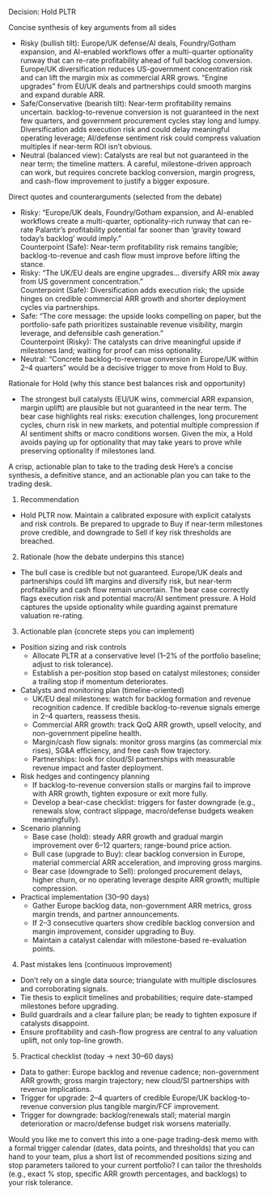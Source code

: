 Decision: Hold PLTR

Concise synthesis of key arguments from all sides
- Risky (bullish tilt): Europe/UK defense/AI deals, Foundry/Gotham expansion, and AI-enabled workflows offer a multi-quarter optionality runway that can re-rate profitability ahead of full backlog conversion. Europe/UK diversification reduces US-government concentration risk and can lift the margin mix as commercial ARR grows. “Engine upgrades” from EU/UK deals and partnerships could smooth margins and expand durable ARR.
- Safe/Conservative (bearish tilt): Near-term profitability remains uncertain. backlog-to-revenue conversion is not guaranteed in the next few quarters, and government procurement cycles stay long and lumpy. Diversification adds execution risk and could delay meaningful operating leverage; AI/defense sentiment risk could compress valuation multiples if near-term ROI isn’t obvious.
- Neutral (balanced view): Catalysts are real but not guaranteed in the near term; the timeline matters. A careful, milestone-driven approach can work, but requires concrete backlog conversion, margin progress, and cash-flow improvement to justify a bigger exposure.

Direct quotes and counterarguments (selected from the debate)
- Risky: “Europe/UK deals, Foundry/Gotham expansion, and AI-enabled workflows create a multi-quarter, optionality-rich runway that can re-rate Palantir’s profitability potential far sooner than ‘gravity toward today’s backlog’ would imply.”  
  Counterpoint (Safe): Near-term profitability risk remains tangible; backlog-to-revenue and cash flow must improve before lifting the stance.
- Risky: “The UK/EU deals are engine upgrades… diversify ARR mix away from US government concentration.”  
  Counterpoint (Safe): Diversification adds execution risk; the upside hinges on credible commercial ARR growth and shorter deployment cycles via partnerships.
- Safe: “The core message: the upside looks compelling on paper, but the portfolio-safe path prioritizes sustainable revenue visibility, margin leverage, and defensible cash generation.”  
  Counterpoint (Risky): The catalysts can drive meaningful upside if milestones land; waiting for proof can miss optionality.
- Neutral: “Concrete backlog-to-revenue conversion in Europe/UK within 2–4 quarters” would be a decisive trigger to move from Hold to Buy.

Rationale for Hold (why this stance best balances risk and opportunity)
- The strongest bull catalysts (EU/UK wins, commercial ARR expansion, margin uplift) are plausible but not guaranteed in the near term. The bear case highlights real risks: execution challenges, long procurement cycles, churn risk in new markets, and potential multiple compression if AI sentiment shifts or macro conditions worsen. Given the mix, a Hold avoids paying up for optionality that may take years to prove while preserving optionality if milestones land.

A crisp, actionable plan to take to the trading desk
Here’s a concise synthesis, a definitive stance, and an actionable plan you can take to the trading desk.

1) Recommendation
- Hold PLTR now. Maintain a calibrated exposure with explicit catalysts and risk controls. Be prepared to upgrade to Buy if near-term milestones prove credible, and downgrade to Sell if key risk thresholds are breached.

2) Rationale (how the debate underpins this stance)
- The bull case is credible but not guaranteed. Europe/UK deals and partnerships could lift margins and diversify risk, but near-term profitability and cash flow remain uncertain. The bear case correctly flags execution risk and potential macro/AI sentiment pressure. A Hold captures the upside optionality while guarding against premature valuation re-rating.

3) Actionable plan (concrete steps you can implement)
- Position sizing and risk controls
  - Allocate PLTR at a conservative level (1–2% of the portfolio baseline; adjust to risk tolerance).
  - Establish a per-position stop based on catalyst milestones; consider a trailing stop if momentum deteriorates.
- Catalysts and monitoring plan (timeline-oriented)
  - UK/EU deal milestones: watch for backlog formation and revenue recognition cadence. If credible backlog-to-revenue signals emerge in 2–4 quarters, reassess thesis.
  - Commercial ARR growth: track QoQ ARR growth, upsell velocity, and non-government pipeline health.
  - Margin/cash flow signals: monitor gross margins (as commercial mix rises), SG&A efficiency, and free cash flow trajectory.
  - Partnerships: look for cloud/SI partnerships with measurable revenue impact and faster deployment.
- Risk hedges and contingency planning
  - If backlog-to-revenue conversion stalls or margins fail to improve with ARR growth, tighten exposure or exit more fully.
  - Develop a bear-case checklist: triggers for faster downgrade (e.g., renewals slow, contract slippage, macro/defense budgets weaken meaningfully).
- Scenario planning
  - Base case (hold): steady ARR growth and gradual margin improvement over 6–12 quarters; range-bound price action.
  - Bull case (upgrade to Buy): clear backlog conversion in Europe, material commercial ARR acceleration, and improving gross margins.
  - Bear case (downgrade to Sell): prolonged procurement delays, higher churn, or no operating leverage despite ARR growth; multiple compression.
- Practical implementation (30–90 days)
  - Gather Europe backlog data, non-government ARR metrics, gross margin trends, and partner announcements.
  - If 2–3 consecutive quarters show credible backlog conversion and margin improvement, consider upgrading to Buy.
  - Maintain a catalyst calendar with milestone-based re-evaluation points.

4) Past mistakes lens (continuous improvement)
- Don’t rely on a single data source; triangulate with multiple disclosures and corroborating signals.
- Tie thesis to explicit timelines and probabilities; require date-stamped milestones before upgrading.
- Build guardrails and a clear failure plan; be ready to tighten exposure if catalysts disappoint.
- Ensure profitability and cash-flow progress are central to any valuation uplift, not only top-line growth.

5) Practical checklist (today → next 30–60 days)
- Data to gather: Europe backlog and revenue cadence; non-government ARR growth; gross margin trajectory; new cloud/SI partnerships with revenue implications.
- Trigger for upgrade: 2–4 quarters of credible Europe/UK backlog-to-revenue conversion plus tangible margin/FCF improvement.
- Trigger for downgrade: backlog/renewals stall; material margin deterioration or macro/defense budget risk worsens materially.

Would you like me to convert this into a one-page trading-desk memo with a formal trigger calendar (dates, data points, and thresholds) that you can hand to your team, plus a short list of recommended positions sizing and stop parameters tailored to your current portfolio? I can tailor the thresholds (e.g., exact % stop, specific ARR growth percentages, and backlogs) to your risk tolerance.